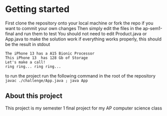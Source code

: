 # Getting started
First clone the repository onto your local machine or fork the repo if you want to commit your own changes
Then simply edit the files in the ap-sem1-final and run them to test
You should not need to edit Product.java or App.java to make the solution work
if everything works properly, this should be the result in stdout
```
The iPhone 13 has a A15 Bionic Processor
This iPhone 13  has 128 Gb of Storage
Let's make a call!
ring ring... ring ring...
```
to run the project run the following command in the root of the repository
`javac ./challenge/App.java ; java App`

## About this project
This project is my semester 1 final project for my AP computer science class